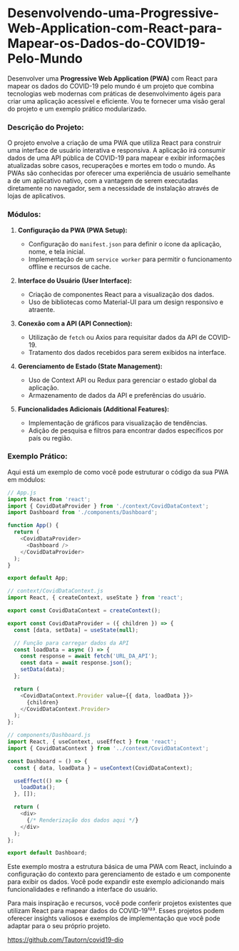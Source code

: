 # Desenvolvendo-uma-Progressive-Web-Application-com-React-para-Mapear-os-Dados-do-COVID19-Pelo-Mundo

Desenvolver uma **Progressive Web Application (PWA)** com React para mapear os dados do COVID-19 pelo mundo é um projeto que combina tecnologias web modernas com práticas de desenvolvimento ágeis para criar uma aplicação acessível e eficiente. Vou te fornecer uma visão geral do projeto e um exemplo prático modularizado.

### Descrição do Projeto:
O projeto envolve a criação de uma PWA que utiliza React para construir uma interface de usuário interativa e responsiva. A aplicação irá consumir dados de uma API pública de COVID-19 para mapear e exibir informações atualizadas sobre casos, recuperações e mortes em todo o mundo. As PWAs são conhecidas por oferecer uma experiência de usuário semelhante a de um aplicativo nativo, com a vantagem de serem executadas diretamente no navegador, sem a necessidade de instalação através de lojas de aplicativos.

### Módulos:
1. **Configuração da PWA (PWA Setup):**
   - Configuração do `manifest.json` para definir o ícone da aplicação, nome, e tela inicial.
   - Implementação de um `service worker` para permitir o funcionamento offline e recursos de cache.

2. **Interface do Usuário (User Interface):**
   - Criação de componentes React para a visualização dos dados.
   - Uso de bibliotecas como Material-UI para um design responsivo e atraente.

3. **Conexão com a API (API Connection):**
   - Utilização de `fetch` ou Axios para requisitar dados da API de COVID-19.
   - Tratamento dos dados recebidos para serem exibidos na interface.

4. **Gerenciamento de Estado (State Management):**
   - Uso de Context API ou Redux para gerenciar o estado global da aplicação.
   - Armazenamento de dados da API e preferências do usuário.

5. **Funcionalidades Adicionais (Additional Features):**
   - Implementação de gráficos para visualização de tendências.
   - Adição de pesquisa e filtros para encontrar dados específicos por país ou região.

### Exemplo Prático:
Aqui está um exemplo de como você pode estruturar o código da sua PWA em módulos:

```javascript
// App.js
import React from 'react';
import { CovidDataProvider } from './context/CovidDataContext';
import Dashboard from './components/Dashboard';

function App() {
  return (
    <CovidDataProvider>
      <Dashboard />
    </CovidDataProvider>
  );
}

export default App;

// context/CovidDataContext.js
import React, { createContext, useState } from 'react';

export const CovidDataContext = createContext();

export const CovidDataProvider = ({ children }) => {
  const [data, setData] = useState(null);

  // Função para carregar dados da API
  const loadData = async () => {
    const response = await fetch('URL_DA_API');
    const data = await response.json();
    setData(data);
  };

  return (
    <CovidDataContext.Provider value={{ data, loadData }}>
      {children}
    </CovidDataContext.Provider>
  );
};

// components/Dashboard.js
import React, { useContext, useEffect } from 'react';
import { CovidDataContext } from '../context/CovidDataContext';

const Dashboard = () => {
  const { data, loadData } = useContext(CovidDataContext);

  useEffect(() => {
    loadData();
  }, []);

  return (
    <div>
      {/* Renderização dos dados aqui */}
    </div>
  );
};

export default Dashboard;
```

Este exemplo mostra a estrutura básica de uma PWA com React, incluindo a configuração do contexto para gerenciamento de estado e um componente para exibir os dados. Você pode expandir este exemplo adicionando mais funcionalidades e refinando a interface do usuário.

Para mais inspiração e recursos, você pode conferir projetos existentes que utilizam React para mapear dados do COVID-19¹²³. Esses projetos podem oferecer insights valiosos e exemplos de implementação que você pode adaptar para o seu próprio projeto. 

https://github.com/Tautorn/covid19-dio

